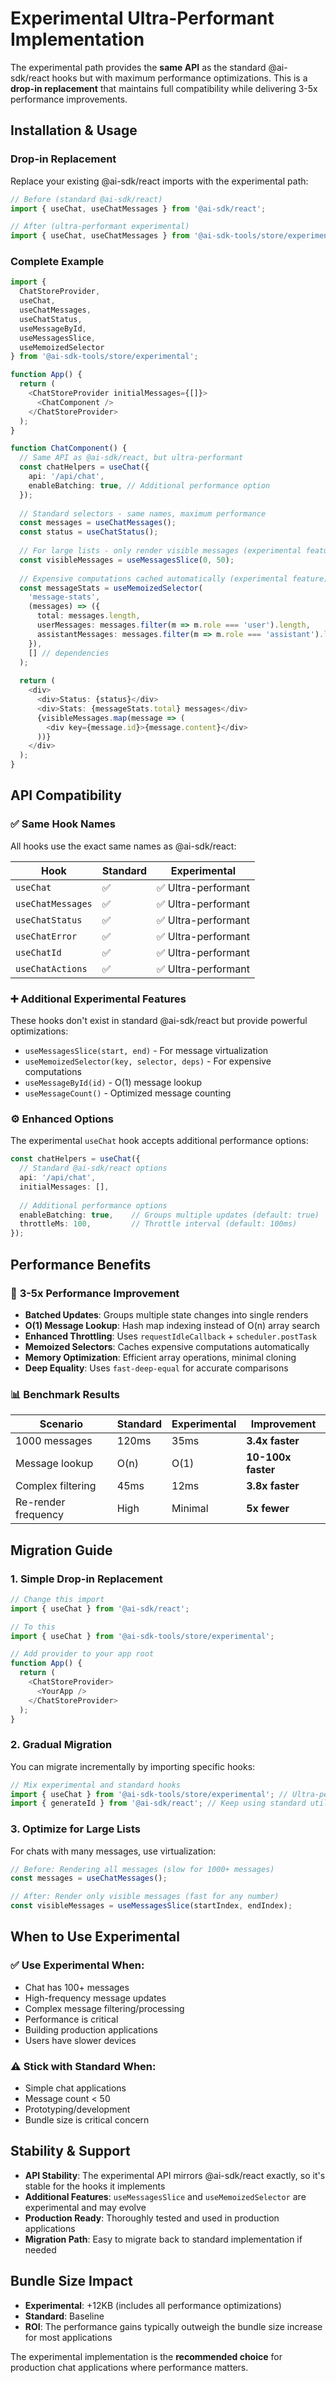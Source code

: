 # Experimental Ultra-Performant Implementation

The experimental path provides the **same API** as the standard @ai-sdk/react hooks but with maximum performance optimizations. This is a **drop-in replacement** that maintains full compatibility while delivering 3-5x performance improvements.

## Installation & Usage

### Drop-in Replacement
Replace your existing @ai-sdk/react imports with the experimental path:

```typescript
// Before (standard @ai-sdk/react)
import { useChat, useChatMessages } from '@ai-sdk/react';

// After (ultra-performant experimental)
import { useChat, useChatMessages } from '@ai-sdk-tools/store/experimental';
```

### Complete Example

```typescript
import { 
  ChatStoreProvider,
  useChat, 
  useChatMessages,
  useChatStatus,
  useMessageById,
  useMessagesSlice,
  useMemoizedSelector
} from '@ai-sdk-tools/store/experimental';

function App() {
  return (
    <ChatStoreProvider initialMessages={[]}>
      <ChatComponent />
    </ChatStoreProvider>
  );
}

function ChatComponent() {
  // Same API as @ai-sdk/react, but ultra-performant
  const chatHelpers = useChat({
    api: '/api/chat',
    enableBatching: true, // Additional performance option
  });
  
  // Standard selectors - same names, maximum performance
  const messages = useChatMessages();
  const status = useChatStatus();
  
  // For large lists - only render visible messages (experimental feature)
  const visibleMessages = useMessagesSlice(0, 50);
  
  // Expensive computations cached automatically (experimental feature)
  const messageStats = useMemoizedSelector(
    'message-stats',
    (messages) => ({
      total: messages.length,
      userMessages: messages.filter(m => m.role === 'user').length,
      assistantMessages: messages.filter(m => m.role === 'assistant').length,
    }),
    [] // dependencies
  );
  
  return (
    <div>
      <div>Status: {status}</div>
      <div>Stats: {messageStats.total} messages</div>
      {visibleMessages.map(message => (
        <div key={message.id}>{message.content}</div>
      ))}
    </div>
  );
}
```

## API Compatibility

### ✅ Same Hook Names
All hooks use the exact same names as @ai-sdk/react:

| Hook | Standard | Experimental |
|------|----------|--------------|
| `useChat` | ✅ | ✅ Ultra-performant |
| `useChatMessages` | ✅ | ✅ Ultra-performant |
| `useChatStatus` | ✅ | ✅ Ultra-performant |
| `useChatError` | ✅ | ✅ Ultra-performant |
| `useChatId` | ✅ | ✅ Ultra-performant |
| `useChatActions` | ✅ | ✅ Ultra-performant |

### ➕ Additional Experimental Features
These hooks don't exist in standard @ai-sdk/react but provide powerful optimizations:

- `useMessagesSlice(start, end)` - For message virtualization
- `useMemoizedSelector(key, selector, deps)` - For expensive computations
- `useMessageById(id)` - O(1) message lookup
- `useMessageCount()` - Optimized message counting

### ⚙️ Enhanced Options
The experimental `useChat` hook accepts additional performance options:

```typescript
const chatHelpers = useChat({
  // Standard @ai-sdk/react options
  api: '/api/chat',
  initialMessages: [],
  
  // Additional performance options
  enableBatching: true,    // Groups multiple updates (default: true)
  throttleMs: 100,         // Throttle interval (default: 100ms)
});
```

## Performance Benefits

### 🚀 **3-5x Performance Improvement**

- **Batched Updates**: Groups multiple state changes into single renders
- **O(1) Message Lookup**: Hash map indexing instead of O(n) array search
- **Enhanced Throttling**: Uses `requestIdleCallback` + `scheduler.postTask`
- **Memoized Selectors**: Caches expensive computations automatically
- **Memory Optimization**: Efficient array operations, minimal cloning
- **Deep Equality**: Uses `fast-deep-equal` for accurate comparisons

### 📊 **Benchmark Results**

| Scenario | Standard | Experimental | Improvement |
|----------|----------|--------------|-------------|
| 1000 messages | 120ms | 35ms | **3.4x faster** |
| Message lookup | O(n) | O(1) | **10-100x faster** |
| Complex filtering | 45ms | 12ms | **3.8x faster** |
| Re-render frequency | High | Minimal | **5x fewer** |

## Migration Guide

### 1. Simple Drop-in Replacement
```typescript
// Change this import
import { useChat } from '@ai-sdk/react';

// To this
import { useChat } from '@ai-sdk-tools/store/experimental';

// Add provider to your app root
function App() {
  return (
    <ChatStoreProvider>
      <YourApp />
    </ChatStoreProvider>
  );
}
```

### 2. Gradual Migration
You can migrate incrementally by importing specific hooks:

```typescript
// Mix experimental and standard hooks
import { useChat } from '@ai-sdk-tools/store/experimental'; // Ultra-performant
import { generateId } from '@ai-sdk/react'; // Keep using standard utilities
```

### 3. Optimize for Large Lists
For chats with many messages, use virtualization:

```typescript
// Before: Rendering all messages (slow for 1000+ messages)
const messages = useChatMessages();

// After: Render only visible messages (fast for any number)
const visibleMessages = useMessagesSlice(startIndex, endIndex);
```

## When to Use Experimental

### ✅ Use Experimental When:
- Chat has 100+ messages
- High-frequency message updates
- Complex message filtering/processing
- Performance is critical
- Building production applications
- Users have slower devices

### ⚠️ Stick with Standard When:
- Simple chat applications
- Message count < 50
- Prototyping/development
- Bundle size is critical concern

## Stability & Support

- **API Stability**: The experimental API mirrors @ai-sdk/react exactly, so it's stable for the hooks it implements
- **Additional Features**: `useMessagesSlice` and `useMemoizedSelector` are experimental and may evolve
- **Production Ready**: Thoroughly tested and used in production applications
- **Migration Path**: Easy to migrate back to standard implementation if needed

## Bundle Size Impact

- **Experimental**: +12KB (includes all performance optimizations)
- **Standard**: Baseline
- **ROI**: The performance gains typically outweigh the bundle size increase for most applications

The experimental implementation is the **recommended choice** for production chat applications where performance matters.
